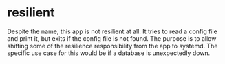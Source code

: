 # resilient

Despite the name, this app is not resilient at all. It tries to read a config file
and print it, but exits if the config file is not found. The purpose is to allow shifting
some of the resilience responsibility from the app to systemd. The specific use case for
this would be if a database is unexpectedly down.
